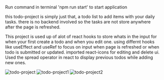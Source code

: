 
Run command in terminal 'npm run start' to start application

this todo-project is simply just that, a todo list to add items with your daily tasks.
there is no backend involved so the tasks are not store anywhere after the page is refreshed.

This project is used up of alot of react hooks to store whats in the input for when your first create a todo and when you edit one.
using differnt hooks like useEffect and useRef to focus on input when page is refreshed or when todo is submitted or updated.
imported react-icons for editing and delete ui.
Used the spread operator in react to display previous todos while adding new ones.

![todo-project](https://user-images.githubusercontent.com/66877732/129957297-33ffe56b-ad45-4ac3-99ce-5a9844c1ac97.png)
![todo-project1](https://user-images.githubusercontent.com/66877732/129957303-4add84fb-5f18-4eeb-aa60-b01ff984bb3a.png)
![todo-project2](https://user-images.githubusercontent.com/66877732/129957306-dbc0a199-1bb6-4857-9292-143d2e7d6925.png)
